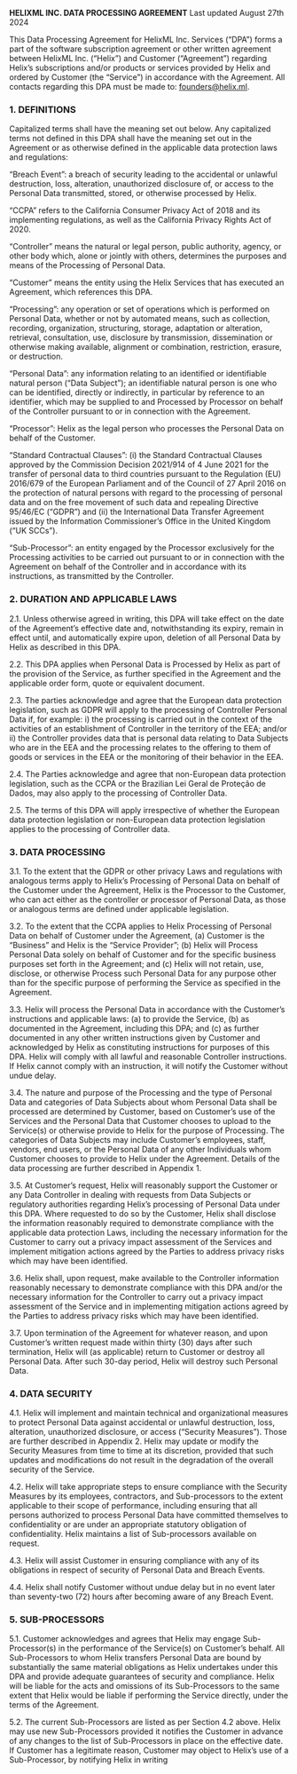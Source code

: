 **HELIXML INC. DATA PROCESSING AGREEMENT**
Last updated August 27th 2024

This Data Processing Agreement for HelixML Inc. Services (“DPA”) forms a part of the software subscription agreement or other written agreement between HelixML Inc. (“Helix”) and Customer (“Agreement”) regarding Helix’s subscriptions and/or products or services provided by Helix and ordered by Customer (the “Service”) in accordance with the Agreement. All contacts regarding this DPA must be made to: founders@helix.ml.

### 1. DEFINITIONS
Capitalized terms shall have the meaning set out below. Any capitalized terms not defined in this DPA shall have the meaning set out in the Agreement or as otherwise defined in the applicable data protection laws and regulations:

“Breach Event”: a breach of security leading to the accidental or unlawful destruction, loss, alteration, unauthorized disclosure of, or access to the Personal Data transmitted, stored, or otherwise processed by Helix.

“CCPA” refers to the California Consumer Privacy Act of 2018 and its implementing regulations, as well as the California Privacy Rights Act of 2020.

“Controller” means the natural or legal person, public authority, agency, or other body which, alone or jointly with others, determines the purposes and means of the Processing of Personal Data.

“Customer” means the entity using the Helix Services that has executed an Agreement, which references this DPA.

“Processing”: any operation or set of operations which is performed on Personal Data, whether or not by automated means, such as collection, recording, organization, structuring, storage, adaptation or alteration, retrieval, consultation, use, disclosure by transmission, dissemination or otherwise making available, alignment or combination, restriction, erasure, or destruction.

“Personal Data”: any information relating to an identified or identifiable natural person (“Data Subject”); an identifiable natural person is one who can be identified, directly or indirectly, in particular by reference to an identifier, which may be supplied to and Processed by Processor on behalf of the Controller pursuant to or in connection with the Agreement.

“Processor”: Helix as the legal person who processes the Personal Data on behalf of the Customer.

“Standard Contractual Clauses”: (i) the Standard Contractual Clauses approved by the Commission Decision 2021/914 of 4 June 2021 for the transfer of personal data to third countries pursuant to the Regulation (EU) 2016/679 of the European Parliament and of the Council of 27 April 2016 on the protection of natural persons with regard to the processing of personal data and on the free movement of such data and repealing Directive 95/46/EC (“GDPR”) and (ii) the International Data Transfer Agreement issued by the Information Commissioner’s Office in the United Kingdom (“UK SCCs”).

“Sub-Processor”: an entity engaged by the Processor exclusively for the Processing activities to be carried out pursuant to or in connection with the Agreement on behalf of the Controller and in accordance with its instructions, as transmitted by the Controller.

### 2. DURATION AND APPLICABLE LAWS
2.1. Unless otherwise agreed in writing, this DPA will take effect on the date of the Agreement’s effective date and, notwithstanding its expiry, remain in effect until, and automatically expire upon, deletion of all Personal Data by Helix as described in this DPA.

2.2. This DPA applies when Personal Data is Processed by Helix as part of the provision of the Service, as further specified in the Agreement and the applicable order form, quote or equivalent document.

2.3. The parties acknowledge and agree that the European data protection legislation, such as GDPR will apply to the processing of Controller Personal Data if, for example: i) the processing is carried out in the context of the activities of an establishment of Controller in the territory of the EEA; and/or ii) the Controller provides data that is personal data relating to Data Subjects who are in the EEA and the processing relates to the offering to them of goods or services in the EEA or the monitoring of their behavior in the EEA.

2.4. The Parties acknowledge and agree that non-European data protection legislation, such as the CCPA or the Brazilian Lei Geral de Proteção de Dados, may also apply to the processing of Controller Data.

2.5. The terms of this DPA will apply irrespective of whether the European data protection legislation or non-European data protection legislation applies to the processing of Controller data.

### 3. DATA PROCESSING
3.1. To the extent that the GDPR or other privacy Laws and regulations with analogous terms apply to Helix’s Processing of Personal Data on behalf of the Customer under the Agreement, Helix is the Processor to the Customer, who can act either as the controller or processor of Personal Data, as those or analogous terms are defined under applicable legislation.

3.2. To the extent that the CCPA applies to Helix Processing of Personal Data on behalf of Customer under the Agreement, (a) Customer is the “Business” and Helix is the “Service Provider”; (b) Helix will Process Personal Data solely on behalf of Customer and for the specific business purposes set forth in the Agreement; and (c) Helix will not retain, use, disclose, or otherwise Process such Personal Data for any purpose other than for the specific purpose of performing the Service as specified in the Agreement.

3.3. Helix will process the Personal Data in accordance with the Customer’s instructions and applicable laws: (a) to provide the Service, (b) as documented in the Agreement, including this DPA; and (c) as further documented in any other written instructions given by Customer and acknowledged by Helix as constituting instructions for purposes of this DPA. Helix will comply with all lawful and reasonable Controller instructions. If Helix cannot comply with an instruction, it will notify the Customer without undue delay.

3.4. The nature and purpose of the Processing and the type of Personal Data and categories of Data Subjects about whom Personal Data shall be processed are determined by Customer, based on Customer’s use of the Services and the Personal Data that Customer chooses to upload to the Service(s) or otherwise provide to Helix for the purpose of Processing. The categories of Data Subjects may include Customer’s employees, staff, vendors, end users, or the Personal Data of any other Individuals whom Customer chooses to provide to Helix under the Agreement. Details of the data processing are further described in Appendix 1.

3.5. At Customer’s request, Helix will reasonably support the Customer or any Data Controller in dealing with requests from Data Subjects or regulatory authorities regarding Helix’s processing of Personal Data under this DPA. Where requested to do so by the Customer, Helix shall disclose the information reasonably required to demonstrate compliance with the applicable data protection Laws, including the necessary information for the Customer to carry out a privacy impact assessment of the Services and implement mitigation actions agreed by the Parties to address privacy risks which may have been identified.

3.6. Helix shall, upon request, make available to the Controller information reasonably necessary to demonstrate compliance with this DPA and/or the necessary information for the Controller to carry out a privacy impact assessment of the Service and in implementing mitigation actions agreed by the Parties to address privacy risks which may have been identified.

3.7. Upon termination of the Agreement for whatever reason, and upon Customer’s written request made within thirty (30) days after such termination, Helix will (as applicable) return to Customer or destroy all Personal Data. After such 30-day period, Helix will destroy such Personal Data.

### 4. DATA SECURITY
4.1. Helix will implement and maintain technical and organizational measures to protect Personal Data against accidental or unlawful destruction, loss, alteration, unauthorized disclosure, or access (“Security Measures”). Those are further described in Appendix 2. Helix may update or modify the Security Measures from time to time at its discretion, provided that such updates and modifications do not result in the degradation of the overall security of the Service.

4.2. Helix will take appropriate steps to ensure compliance with the Security Measures by its employees, contractors, and Sub-processors to the extent applicable to their scope of performance, including ensuring that all persons authorized to process Personal Data have committed themselves to confidentiality or are under an appropriate statutory obligation of confidentiality. Helix maintains a list of Sub-processors available on request.

4.3. Helix will assist Customer in ensuring compliance with any of its obligations in respect of security of Personal Data and Breach Events.

4.4. Helix shall notify Customer without undue delay but in no event later than seventy-two (72) hours after becoming aware of any Breach Event.

### 5. SUB-PROCESSORS
5.1. Customer acknowledges and agrees that Helix may engage Sub-Processor(s) in the performance of the Service(s) on Customer’s behalf. All Sub-Processors to whom Helix transfers Personal Data are bound by substantially the same material obligations as Helix undertakes under this DPA and provide adequate guarantees of security and compliance. Helix will be liable for the acts and omissions of its Sub-Processors to the same extent that Helix would be liable if performing the Service directly, under the terms of the Agreement.

5.2. The current Sub-Processors are listed as per Section 4.2 above. Helix may use new Sub-Processors provided it notifies the Customer in advance of any changes to the list of Sub-Processors in place on the effective date. If Customer has a legitimate reason, Customer may object to Helix’s use of a Sub-Processor, by notifying Helix in writing

